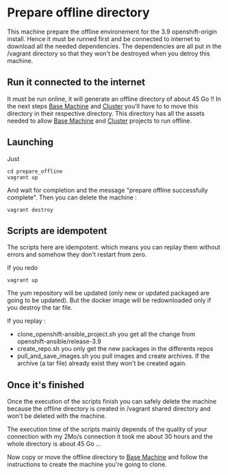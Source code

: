 # Prepare offline directory

This machine prepare the offline environement for the 3.9 openshift-origin install. Hence it must be runned first and be connected to internet to download all the needed dependencies. The dependencies are all put in the /vagrant directory so that they won't be destroyed when you detroy this machine.

## Run it connected to the internet 

It must be run online, it will generate an offline directory of about 45 Go !!  In the next steps [Base Machine](../base_machine) and [Cluster](../cluster) you'll have to to move this directory in their respective directory. This directory has all the assets needed to  allow [Base Machine](../base_machine) and [Cluster](../cluster) projects to run offline.

## Launching 

Just 

    cd prepare_offline
    vagrant up 

And wait for completion and the message "prepare offline successfully complete". Then you can delete the machine :

    vagrant destroy


## Scripts are idempotent

The scripts here are idempotent.  which means you can replay them without errors and somehow they don't restart from zero.

If you redo 

    vagrant up

The yum repository will be updated (only new or updated packaged are going to be updated). But the docker image will be redownloaded only if you destroy the tar file.

If you replay :
*   clone_openshift-ansible_project.sh you get all the change from openshift-ansible/release-3.9
*   create_repo.sh you only get the new packages in the differents repos 
*   pull_and_save_images.sh you pull images and create archives. If the archive (a tar file) already exist they won't be created again.

## Once it's finished 
 
Once the execution of the scripts finish you can safely delete the machine because the offline directory is created in /vagrant shared directory and won't be deleted with the machine.

The execution time of the scripts mainly depends of the quality of your connection with my 2Mo/s connection it took me about 30 hours and the whole directory is about 45 Go ...

Now copy or move the offline directory to [Base Machine](../base_machine) and follow the instructions to create the machine you're going to clone.

 

